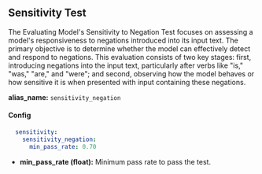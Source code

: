 
<div class="h3-box" markdown="1">


## Sensitivity Test

The Evaluating Model's Sensitivity to Negation Test focuses on assessing a model's responsiveness to negations introduced into its input text. The primary objective is to determine whether the model can effectively detect and respond to negations. This evaluation consists of two key stages: first, introducing negations into the input text, particularly after verbs like "is," "was," "are," and "were"; and second, observing how the model behaves or how sensitive it is when presented with input containing these negations.

**alias_name:** `sensitivity_negation`

</div><div class="h3-box" markdown="1">

#### Config
```yaml
  sensitivity:
    sensitivity_negation:
      min_pass_rate: 0.70
```
- **min_pass_rate (float):** Minimum pass rate to pass the test.

</div><div class="h3-box" markdown="1">


</div>